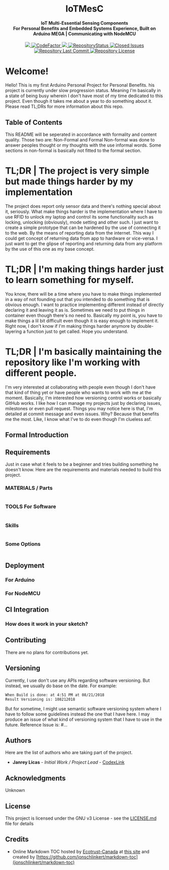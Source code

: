 <h1 align="center">IoTMesC</h1>
<h4 align="center">IoT Multi-Essential Sensing Components<br>
For Personal Benefits and Embedded Systems Experience, Built on Arduino MEGA | Communicating with NodeMCU</h4>
<p align="center">

<a href="https://github.com/CodexLink/IoTMesC/actions">
  <img src="https://github.com/CodexLink/IoTMesC/workflows/Sketch%20Build%20Worker/badge.svg">
</a>

<a href="https://www.codefactor.io/repository/github/codexlink/iotmesc">
  <img src="https://www.codefactor.io/repository/github/codexlink/iotmesc/badge" alt="CodeFactor"/>
</a>

<a href="https://www.codacy.com/app/CodexLink/IoTMesC?utm_source=github.com&amp;utm_medium=referral&amp;utm_content=CodexLink/IoTMesC&amp;utm_campaign=Badge_Grade">
  <img src="https://badgen.net/codacy/grade/d8efe2b67dac445d918e277601e801b8"/>
</a>
<a href="https://github.com/CodexLink/IoTMesC">
  <img src="https://badgen.net/github/status/CodexLink/IoTMesC" alt="RepositoryStatus">
</a>
<a href="https://github.com/CodexLink/IoTMesC">
  <img src="https://badgen.net/github/closed-issues/CodexLink/IoTMesC"alt="Closed Issues">
</a>
<a href="https://github.com/CodexLink/IoTMesC">
  <img src="https://badgen.net/github/last-commit/CodexLink/IoTMesC" alt="Repository Last Commit">
</a>
<a href="https://github.com/CodexLink/IoTMesC">
  <img src="https://badgen.net/github/license/CodexLink/IoTMesC" alt="Repository License">
</a>
</p>

# Welcome!
Hello! This is my first Arduino Personal Project for Personal Benefits. his project is currently under slow progression status. Meaning I'm basically in a state of being busy wherein I don't have most of my time dedicated to this project. Even though it takes me about a year to do something about it. Please read TL;DRs for more information about this repo.

## Table of Contents

This README will be seperated in accordance with formality and content quality. Those two are: Non-Formal and Formal
Non-formal was done to answer peoples thought or my thoughts with the use informal words. Some sections in non-formal is basically not fitted to the formal section.



# TL;DR | The project is very simple but made things harder by my implementation
The project does report only sensor data and there's nothing special about it, seriously. What make things harder is the implementation where I have to use RFID to unlock my laptop and control its some functionality such as locking, unlocking (obviously), mode setting and other such. I just want to create a simple prototype that can be hardened by the use of connecting it to the web. By the means of reporting data from the internet. This way I could get concept of returning data from app to hardware or vice-versa. I just want to get the glipse of reporting and returning data from any platform by the use of this one as my base concept.

# TL;DR | I'm making things harder just to learn something for myself.
You know, there will be a time where you have to make things implemented in a way of not founding out that you intended to do something that is obvious enough. I want to practice implementing different instead of directly declaring it and leaving it as is. Sometimes we need to put things in container even though there's no need to. Basically my point is, you have to make things a lil bit difficult even though it is easy enough to implement it. Right now, I don't know if I'm making things harder anymore by double-layering a function just to get called. Hope you understand.

# TL;DR | I'm basically maintaining the repository like I'm working with different people.
I'm very interested at collaborating with people even though I don't have that kind of thing yet or have people who wants to work with me at the moment. Basically, I'm interested how versioning control works or basically GitHub works. I like how I can manage my projects just by declaring issues, milestones or even pull request. Things you may notice here is that, I'm detailed at commit message and even issues. Why? Because that benefits me the most. Like, I know what I've to do even though I'm clueless asf.


## Formal Introduction


## Requirements

Just in case what it feels to be a beginner and tries building something he doesn't know. Here are the requirements and materials needed to build this project.

### MATERIALS / Parts
```
```
### TOOLS For Software
```
```

### Skills
```
```

### Some Options
```
```

## Deployment

### For Arduino

### For NodeMCU


## CI Integration
### How does it work in your sketch?


## Contributing

There are no plans for contributions yet.

## Versioning

Currently, I use don't use any APIs regarding software versioning. But instead, we usually do base on the date. For example:
```
When Build is done: at 4:51 PM at 08/21/2018
Result Versioning is: 108212018
```
But for sometime, I might use semantic software versioning system where I have to follow some guidelines instead the one that I have here. I may produce an issue of what kind of versioning system that I have to use in the future. Reference Issue is: #...

## Authors

Here are the list of authors who are taking part of the project.

* **Janrey Licas** - *Initial Work / Project Lead* - [CodexLink](https://github.com/CodexLink)

## Acknowledgments
Unknown

## License

This project is licensed under the GNU v3 License - see the [LICENSE.md](https://github.com/CodexLink/IoTMesC/blob/master/README.md) file for details


## Credits
- Online Markdown TOC hosted by [Ecotrust-Canada](https://github.com/Ecotrust-Canada/markdown-toc) at [this site](https://ecotrust-canada.github.io/markdown-toc/) and created by [https://github.com/jonschlinkert/markdown-toc](jonschlinkert/markdown-toc)